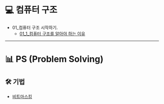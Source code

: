 # 💻 컴퓨터 구조

* 01_컴퓨터 구조 시작하기.
  * [01_1_컴퓨터 구조를 알아야 하는 이유](컴퓨터구조/01-1_컴퓨터구조를_알아야하는_이유.md)

---

# 📊 PS (Problem Solving)

## 🛠 기법
* [비트마스킹](PS/기법/비트마스킹/정리.md)